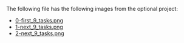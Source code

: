 The following file has the following images from the optional project:
* [0-first_9_tasks.png](./0-first_9_tasks.png)
* [1-next_9_tasks.png](./1-next_9_tasks.png)
* [2-next_9_tasks.png](./2-next_9_tasks.png)
